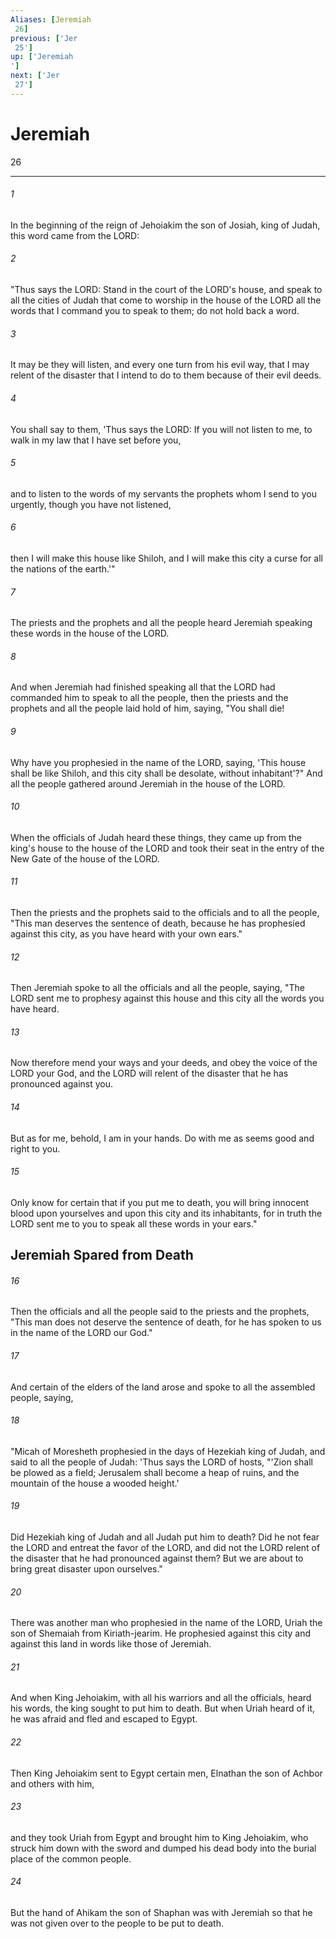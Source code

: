 ```yaml
---
Aliases: [Jeremiah 26]
previous: ['Jer 25']
up: ['Jeremiah']
next: ['Jer 27']
---
```

# Jeremiah 26

***
 

###### 1 
In the beginning of the reign of Jehoiakim the son of Josiah, king of Judah, this word came from the LORD:  

###### 2 
"Thus says the LORD: Stand in the court of the LORD's house, and speak to all the cities of Judah that come to worship in the house of the LORD all the words that I command you to speak to them; do not hold back a word.  

###### 3 
It may be they will listen, and every one turn from his evil way, that I may relent of the disaster that I intend to do to them because of their evil deeds.  

###### 4 
You shall say to them, 'Thus says the LORD: If you will not listen to me, to walk in my law that I have set before you,  

###### 5 
and to listen to the words of my servants the prophets whom I send to you urgently, though you have not listened,  

###### 6 
then I will make this house like Shiloh, and I will make this city a curse for all the nations of the earth.'"  

###### 7 
The priests and the prophets and all the people heard Jeremiah speaking these words in the house of the LORD.  

###### 8 
And when Jeremiah had finished speaking all that the LORD had commanded him to speak to all the people, then the priests and the prophets and all the people laid hold of him, saying, "You shall die!  

###### 9 
Why have you prophesied in the name of the LORD, saying, 'This house shall be like Shiloh, and this city shall be desolate, without inhabitant'?" And all the people gathered around Jeremiah in the house of the LORD.  

###### 10 
When the officials of Judah heard these things, they came up from the king's house to the house of the LORD and took their seat in the entry of the New Gate of the house of the LORD.  

###### 11 
Then the priests and the prophets said to the officials and to all the people, "This man deserves the sentence of death, because he has prophesied against this city, as you have heard with your own ears."  

###### 12 
Then Jeremiah spoke to all the officials and all the people, saying, "The LORD sent me to prophesy against this house and this city all the words you have heard.  

###### 13 
Now therefore mend your ways and your deeds, and obey the voice of the LORD your God, and the LORD will relent of the disaster that he has pronounced against you.  

###### 14 
But as for me, behold, I am in your hands. Do with me as seems good and right to you.  

###### 15 
Only know for certain that if you put me to death, you will bring innocent blood upon yourselves and upon this city and its inhabitants, for in truth the LORD sent me to you to speak all these words in your ears."  ## Jeremiah Spared from Death  

###### 16 
Then the officials and all the people said to the priests and the prophets, "This man does not deserve the sentence of death, for he has spoken to us in the name of the LORD our God."  

###### 17 
And certain of the elders of the land arose and spoke to all the assembled people, saying,  

###### 18 
"Micah of Moresheth prophesied in the days of Hezekiah king of Judah, and said to all the people of Judah: 'Thus says the LORD of hosts, "'Zion shall be plowed as a field;  Jerusalem shall become a heap of ruins,  and the mountain of the house a wooded height.'  

###### 19 
Did Hezekiah king of Judah and all Judah put him to death? Did he not fear the LORD and entreat the favor of the LORD, and did not the LORD relent of the disaster that he had pronounced against them? But we are about to bring great disaster upon ourselves."  

###### 20 
There was another man who prophesied in the name of the LORD, Uriah the son of Shemaiah from Kiriath-jearim. He prophesied against this city and against this land in words like those of Jeremiah.  

###### 21 
And when King Jehoiakim, with all his warriors and all the officials, heard his words, the king sought to put him to death. But when Uriah heard of it, he was afraid and fled and escaped to Egypt.  

###### 22 
Then King Jehoiakim sent to Egypt certain men, Elnathan the son of Achbor and others with him,  

###### 23 
and they took Uriah from Egypt and brought him to King Jehoiakim, who struck him down with the sword and dumped his dead body into the burial place of the common people.  

###### 24 
But the hand of Ahikam the son of Shaphan was with Jeremiah so that he was not given over to the people to be put to death.
